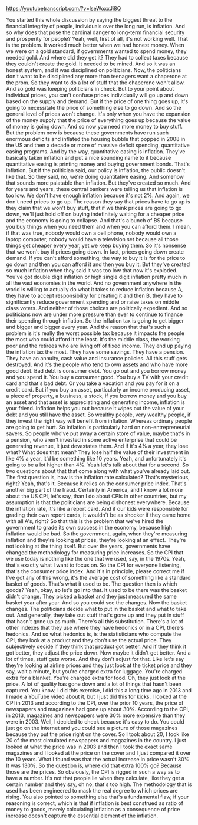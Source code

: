 https://youtubetranscript.com/?v=lseWoxxJi8Q

 You started this whole discussion by saying the biggest threat to the financial integrity of people, individuals over the long run, is inflation. And so why does that pose the cardinal danger to long-term financial security and prosperity for people? Yeah, well, first of all, it's not working well. That is the problem. It worked much better when we had honest money. When we were on a gold standard, if governments wanted to spend money, they needed gold. And where did they get it? They had to collect taxes because they couldn't create the gold. It needed to be mined. And so it was an honest system, and it was disciplined on politicians. Now, the politicians don't want to be disciplined any more than teenagers want a chaperone at the prom. So they want to do a lot of stuff that the chaperone won't allow. And so gold was keeping politicians in check. But to your point about individual prices, you can't confuse prices individually will go up and down based on the supply and demand. But if the price of one thing goes up, it's going to necessitate the price of something else to go down. And so the general level of prices won't change. It's only when you have the expansion of the money supply that the price of everything goes up because the value of money is going down. And so now you need more money to buy stuff. But the problem now is because these governments have run such enormous deficits and inflated the housing bubble that popped in 2008 in the US and then a decade or more of massive deficit spending, quantitative easing programs. And by the way, quantitative easing is inflation. They've basically taken inflation and put a nice sounding name to it because quantitative easing is printing money and buying government bonds. That's inflation. But if the politician said, our policy is inflation, the public doesn't like that. So they said, no, we're doing quantitative easing. And somehow that sounds more palatable than inflation. But they've created so much. And for years and years, these central bankers were telling us that inflation is too low. We don't have enough inflation because it's not 2%. And again, we don't need prices to go up. The reason they say that prices have to go up is they claim that we won't buy stuff, that if we think prices are going to go down, we'll just hold off on buying indefinitely waiting for a cheaper price and the economy is going to collapse. And that's a bunch of BS because you buy things when you need them and when you can afford them. I mean, if that was true, nobody would own a cell phone, nobody would own a laptop computer, nobody would have a television set because all those things get cheaper every year, yet we keep buying them. So it's nonsense that we won't buy if prices going down. In fact, prices going down create demand. If you can't afford something, the way to buy it is for the price to go down and then you can afford it and then you buy it. But they've created so much inflation when they said it was too low that now it's exploded. You've got double digit inflation or high single digit inflation pretty much in all the vast economies in the world. And no government anywhere in the world is willing to actually do what it takes to reduce inflation because A, they have to accept responsibility for creating it and then B, they have to significantly reduce government spending and or raise taxes on middle class voters. And neither of those choices are politically expedient. And so politicians now are under more pressure than ever to continue to finance their spending through inflation. So the inflation tax is going to get bigger and bigger and bigger every year. And the reason that that's such a problem is it's really the worst possible tax because it impacts the people the most who could afford it the least. It's the middle class, the working poor and the retirees who are living off of fixed income. They end up paying the inflation tax the most. They have some savings. They have a pension. They have an annuity, cash value and insurance policies. All this stuff gets destroyed. And it's the people who tend to own assets and who have more good debt. Bad debt is consumer debt. You go out and you borrow money and you spend it. You buy a consumer good. You buy a TV with your credit card and that's bad debt. Or you take a vacation and you pay for it on a credit card. But if you buy an asset, particularly an income producing asset, a piece of property, a business, a stock, if you borrow money and you buy an asset and that asset is appreciating and generating income, inflation is your friend. Inflation helps you out because it wipes out the value of your debt and you still have the asset. So wealthy people, very wealthy people, if they invest the right way will benefit from inflation. Whereas ordinary people are going to get hurt. So inflation is particularly hard on non-entrepreneurial savers. So people who've put away a certain store of value, maybe that's in a pension, who aren't invested in some active enterprise that could be generating revenue, it just devastates them. And if it's 4% a year, they lose what? What does that mean? They lose half the value of their investment in like 4% a year, it'd be something like 10 years. Yeah, and unfortunately it's going to be a lot higher than 4%. Yeah let's talk about that for a second. So two questions about that that come along with what you've already laid out. The first question is, how is the inflation rate calculated? That's mysterious, right? Yeah, that's it. Because it relies on the consumer price index. That's another big part of the fraud. Certainly in America, and I know a lot more about the US CPI, let's say, than I do about CPIs in other countries, but my assumption is that the politicians are being dishonest everywhere. Because the inflation rate, it's like a report card. And if our kids were responsible for grading their own report cards, it wouldn't be as shocker if they came home with all A's, right? So that this is the problem that we've hired the government to grade its own success in the economy, because high inflation would be bad. So the government, again, when they're measuring inflation and they're looking at prices, they're looking at an effect. They're not looking at the thing itself. But over the years, governments have changed the methodology for measuring price increases. So the CPI that we use today is nothing like the one that we used, say, in the 1970s. Yeah, that's exactly what I want to focus on. So the CPI for everyone listening, that's the consumer price index. And it's in principle, please correct me if I've got any of this wrong, it's the average cost of something like a standard basket of goods. That's what it used to be. The question then is which goods? Yeah, okay, so let's go into that. It used to be there was the basket didn't change. They picked a basket and they just measured the same basket year after year. And so you could see the changes. Now the basket changes. The politicians decide what to put in the basket and what to take out. And generally, they take out stuff that's gone up and they put in stuff that hasn't gone up as much. There's all this substitution. There's a lot of other indexes that they use where they have hedonics or in a CPI, there's hedonics. And so what hedonics is, is the statisticians who compute the CPI, they look at a product and they don't use the actual price. They subjectively decide if they think that product got better. And if they think it got better, they adjust the price down. Now maybe it didn't get better. And a lot of times, stuff gets worse. And they don't adjust for that. Like let's say they're looking at airline prices and they just look at the ticket price and they say, wait a minute, but you're charged extra for luggage. You're charged extra for a blanket. You're charged extra for food. Oh, they just look at the price. A lot of quality has gone down and a lot of things that hasn't been captured. You know, I did this exercise, I did this a long time ago in 2013 and I made a YouTube video about it, but I just did this for kicks. I looked at the CPI in 2013 and according to the CPI, over the prior 10 years, the price of newspapers and magazines had gone up about 30%. According to the CPI, in 2013, magazines and newspapers were 30% more expensive than they were in 2003. Well, I decided to check because it's easy to do. You could just go on the internet and you could see a picture of those magazines because they put the price right on the cover. So I took about 20, I took like 20 of the most circulated newspapers and magazines in the country. I just looked at what the price was in 2003 and then I took the exact same magazines and I looked at the price on the cover and I just compared it over the 10 years. What I found was that the actual increase in price wasn't 30%. It was 130%. So the question is, where did that extra 100% go? Because those are the prices. So obviously, the CPI is rigged in such a way as to have a number. It's not that people lie when they calculate, like they get a certain number and they say, oh no, that's too high. The methodology that is used has been engineered to mask the real degree to which prices are rising. You also pointed to something else that's a fundamental flaw, if your reasoning is correct, which is that if inflation is best construed as ratio of money to goods, merely calculating inflation as a consequence of price increase doesn't capture the essential element of the inflation.